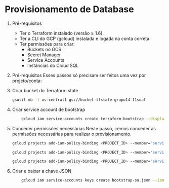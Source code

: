 # Provisionamento de Database

1. Pré-requisitos
    - Ter o Terraform instalado (versão ≥ 1.6).
    - Ter a CLI do GCP (gcloud) instalada e logada na conta correta.
    - Ter permissões para criar:
        - Buckets no GCS
        - Secret Manager
        - Service Accounts
        - Instâncias do Cloud SQL

2. Pré-requisitos 
Esses passos só precisam ser feitos uma vez por projeto/conta:

1. Criar bucket do Terraform state

    ```bash
    gsutil mb -l us-central1 gs://bucket-tfstate-grupo14-11soat
    ```

2. Criar service account de bootstrap
    ```bash
        gcloud iam service-accounts create terraform-bootstrap --display-name="Terraform Bootstrap SA"
    ```

3. Conceder permissões necessárias
Neste passo, iremos conceder as permissões necessárias para realizar o provisionamento.

    ```bash
    gcloud projects add-iam-policy-binding <PROJECT_ID> --member="serviceAccount:terraform-bootstrap@<PROJECT_ID>.iam.gserviceaccount.com" --role="roles/cloudsql.admin"

    gcloud projects add-iam-policy-binding <PROJECT_ID> --member="serviceAccount:terraform-bootstrap@<PROJECT_ID>.iam.gserviceaccount.com" --role="roles/secretmanager.admin"

    gcloud projects add-iam-policy-binding <PROJECT_ID> --member="serviceAccount:terraform-bootstrap@<PROJECT_ID>.iam.gserviceaccount.com" --role="roles/storage.admin"
    ```
4. Criar e baixar a chave JSON
    ```bash
        gcloud iam service-accounts keys create bootstrap-sa.json --iam-account=terraform-bootstrap@<PROJECT_ID>.iam.gserviceaccount.com
    ```
